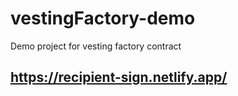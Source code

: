 # vestingFactory-demo
Demo project for vesting factory contract

## https://recipient-sign.netlify.app/


